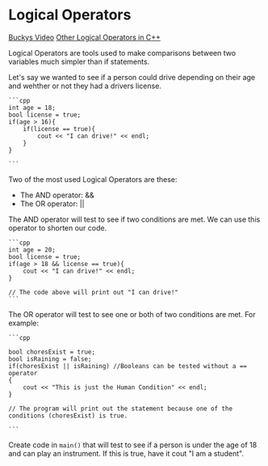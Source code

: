 # Logical Operators

[Buckys Video](https://www.youtube.com/watch?v=o78khWdmqIE&list=PLAE85DE8440AA6B83&index=26)
[Other Logical Operators in C++](https://www.w3schools.com/cpp/cpp_operators_logical.asp)


Logical Operators are tools used to make comparisons between two variables much simpler than if statements. 

Let's say we wanted to see if a person could drive depending on their age and wehther or not they had a drivers license. 

    ```cpp
    int age = 18;
    bool license = true;
    if(age > 16){
        if(license == true){
            cout << "I can drive!" << endl;
        }
    }

    ```

Two of the most used Logical Operators are these:
- The AND operator: &&
- The OR operator: ||

The AND operator will test to see if two conditions are met. We can use this operator to shorten our code.

    ```cpp
    int age = 20;
    bool license = true;
    if(age > 18 && license == true){
        cout << "I can drive!" << endl;
    }

    // The code above will print out "I can drive!"
    ```

The OR operator will test to see one or both of two conditions are met. For example:

    ```cpp

    bool choresExist = true;
    bool isRaining = false;
    if(choresExist || isRaining) //Booleans can be tested without a == operator
    {
        cout << "This is just the Human Condition" << endl;
    }

    // The program will print out the statement because one of the conditions (choresExist) is true.
    
    ```


Create code in `main()` that will test to see if a person is under the age of 18 and can play an instrument. If this is true, have it cout "I am a student".